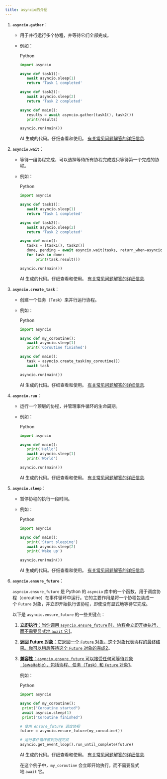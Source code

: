 ```yaml
---
title: asyncio的介绍
---
```




1. **`asyncio.gather`**：
   
   - 用于并行运行多个协程，并等待它们全部完成。
   
   - 例如：
     
     Python
     
     ```python
     import asyncio
     
     async def task1():
        await asyncio.sleep(1)
        return 'Task 1 completed'
     
     async def task2():
        await asyncio.sleep(2)
        return 'Task 2 completed'
     
     async def main():
        results = await asyncio.gather(task1(), task2())
        print(results)
     
     asyncio.run(main())
     ```
     
     AI 生成的代码。仔细查看和使用。 [有关常见问题解答的详细信息](https://www.bing.com/new#faq).

2. **`asyncio.wait`**：
   
   - 等待一组协程完成，可以选择等待所有协程完成或只等待第一个完成的协程。
   
   - 例如：
     
     Python
     
     ```python
     import asyncio
     
     async def task1():
        await asyncio.sleep(1)
        return 'Task 1 completed'
     
     async def task2():
        await asyncio.sleep(2)
        return 'Task 2 completed'
     
     async def main():
        tasks = [task1(), task2()]
        done, pending = await asyncio.wait(tasks, return_when=asyncio.FIRST_COMPLETED)
        for task in done:
            print(task.result())
     
     asyncio.run(main())
     ```
     
     AI 生成的代码。仔细查看和使用。 [有关常见问题解答的详细信息](https://www.bing.com/new#faq).

3. **`asyncio.create_task`**：
   
   - 创建一个任务（Task）来并行运行协程。
   
   - 例如：
     
     Python
     
     ```python
     import asyncio
     
     async def my_coroutine():
        await asyncio.sleep(1)
        print('Coroutine finished')
     
     async def main():
        task = asyncio.create_task(my_coroutine())
        await task
     
     asyncio.run(main())
     ```
     
     AI 生成的代码。仔细查看和使用。 [有关常见问题解答的详细信息](https://www.bing.com/new#faq).

4. **`asyncio.run`**：
   
   - 运行一个顶层的协程，并管理事件循环的生命周期。
   
   - 例如：
     
     Python
     
     ```python
     import asyncio
     
     async def main():
        print('Hello')
        await asyncio.sleep(1)
        print('World')
     
     asyncio.run(main())
     ```
     
     AI 生成的代码。仔细查看和使用。 [有关常见问题解答的详细信息](https://www.bing.com/new#faq).

5. **`asyncio.sleep`**：
   
   - 暂停协程的执行一段时间。
   
   - 例如：
     
     Python
     
     ```python
     import asyncio
     
     async def main():
        print('Start sleeping')
        await asyncio.sleep(2)
        print('Wake up')
     
     asyncio.run(main())
     ```
     
     AI 生成的代码。仔细查看和使用。 [有关常见问题解答的详细信息](https://www.bing.com/new#faq).

6. **`asyncio.ensure_future`**：
   
     `asyncio.ensure_future` 是 Python 的 `asyncio` 库中的一个函数，用于调度协程（coroutine）在事件循环中运行。它的主要作用是将一个协程包装成一个 `Future` 对象，并立即开始执行该协程，即使没有显式地等待它完成。
   
     以下是 `asyncio.ensure_future` 的一些关键点：
   
   1. [**立即执行**：当你调用 `asyncio.ensure_future` 时，协程会立即开始执行，而不需要显式地 `await` 它](https://stackoverflow.com/questions/50960348/python-asyncio-ensure-future)[1](https://stackoverflow.com/questions/50960348/python-asyncio-ensure-future)。
   
   2. [**返回 Future 对象**：它返回一个 `Future` 对象，这个对象代表协程的最终结果。你可以稍后等待这个 `Future` 对象的完成](https://breadcrumbscollector.tech/what-is-asyncios-ensure_future/)[2](https://breadcrumbscollector.tech/what-is-asyncios-ensure_future/)。
   
   3. [**兼容性**：`asyncio.ensure_future` 可以接受任何可等待对象（awaitable），包括协程、任务（Task）和 `Future` 对象](https://stackoverflow.com/questions/50960348/python-asyncio-ensure-future)[1](https://stackoverflow.com/questions/50960348/python-asyncio-ensure-future)。
      
      例如：
      
      Python
      
      ```python
      import asyncio
      
      async def my_coroutine():
       print("Coroutine started")
       await asyncio.sleep(1)
       print("Coroutine finished")
      
      # 使用 ensure_future 调度协程
      future = asyncio.ensure_future(my_coroutine())
      
      # 运行事件循环直到协程完成
      asyncio.get_event_loop().run_until_complete(future)
      ```
      
      AI 生成的代码。仔细查看和使用。 [有关常见问题解答的详细信息](https://www.bing.com/new#faq).
      
      在这个例子中，`my_coroutine` 会立即开始执行，而不需要显式地 `await` 它。
